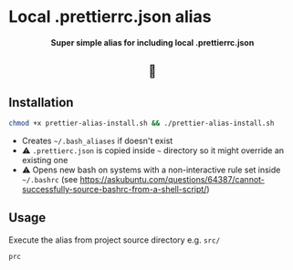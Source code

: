 # Local .prettierrc.json alias

<h4 align="center">Super simple alias for including local .prettierrc.json</h4>

<h2 align="center">🚢</h2>

## Installation

```bash
chmod +x prettier-alias-install.sh && ./prettier-alias-install.sh
```

-   Creates `~/.bash_aliases` if doesn't exist
-   ⚠️ `.prettierc.json` is copied inside `~` directory so it might override an existing one
-   ⚠️ Opens new bash on systems with a non-interactive rule set inside `~/.bashrc` (see https://askubuntu.com/questions/64387/cannot-successfully-source-bashrc-from-a-shell-script/)

## Usage

Execute the alias from project source directory e.g. `src/`

```bash
prc
```
